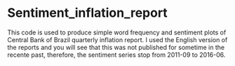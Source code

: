 # Sentiment_inflation_report
This code is used to produce simple word frequency and sentiment plots of Central Bank of Brazil quarterly inflation report. 
I used the English version of the reports and you will see that this was not published for sometime in the recente past, therefore, the sentiment series stop from 2011-09 to  2016-06.



